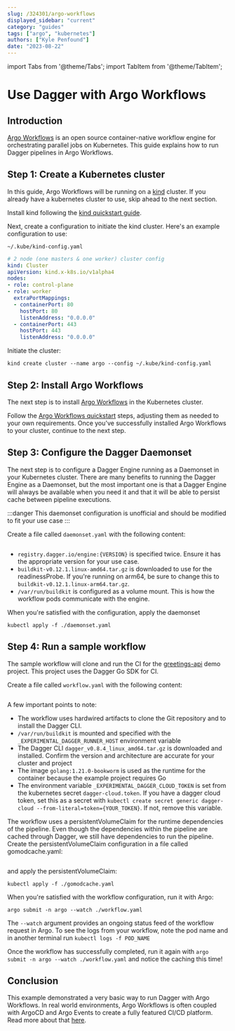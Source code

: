 ```yaml
---
slug: /324301/argo-workflows
displayed_sidebar: "current"
category: "guides"
tags: ["argo", "kubernetes"]
authors: ["Kyle Penfound"]
date: "2023-08-22"
---
```


import Tabs from '@theme/Tabs';
import TabItem from '@theme/TabItem';

# Use Dagger with Argo Workflows

## Introduction

[Argo Workflows](https://argoproj.github.io/argo-workflows/) is an open source container-native workflow engine for orchestrating parallel jobs on Kubernetes. This guide explains how to run Dagger pipelines in Argo Workflows. 

## Step 1: Create a Kubernetes cluster

In this guide, Argo Workflows will be running on a [kind](https://kind.sigs.k8s.io/) cluster. If you already have a kubernetes cluster to use, skip ahead to the next section.

Install kind following the [kind quickstart guide](https://kind.sigs.k8s.io/docs/user/quick-start/). 

Next, create a configuration to initiate the kind cluster. Here's an example configuration to use:

`~/.kube/kind-config.yaml`

```yaml
# 2 node (one masters & one worker) cluster config
kind: Cluster
apiVersion: kind.x-k8s.io/v1alpha4
nodes:
- role: control-plane
- role: worker
  extraPortMappings:
  - containerPort: 80
    hostPort: 80
    listenAddress: "0.0.0.0"
  - containerPort: 443
    hostPort: 443
    listenAddress: "0.0.0.0"
```

Initiate the cluster:

`kind create cluster --name argo --config ~/.kube/kind-config.yaml`

## Step 2: Install Argo Workflows

The next step is to install [Argo Workflows](https://argoproj.github.io/argo-workflows/) in the Kubernetes cluster.

Follow the [Argo Workflows quickstart](https://github.com/argoproj/argo-workflows/blob/master/docs/quick-start.md) steps, adjusting them as needed to your own requirements. Once you've successfully installed Argo Workflows to your cluster, continue to the next step.

## Step 3: Configure the Dagger Daemonset

The next step is to configure a Dagger Engine running as a Daemonset in your Kubernetes cluster. There are many benefits to running the Dagger Engine as a Daemonset, but the most important one is that a Dagger Engine will always be available when you need it and that it will be able to persist cache between pipeline executions.

:::danger
This daemonset configuration is unofficial and should be modified to fit your use case
:::

Create a file called `daemonset.yaml` with the following content:

```yaml file=./snippets/argo-workflows/daemonset.yaml
```

- `registry.dagger.io/engine:{VERSION}` is specified twice. Ensure it has the appropriate version for your use case.
- `buildkit-v0.12.1.linux-amd64.tar.gz` is downloaded to use for the readinessProbe. If you're running on arm64, be sure to change this to `buildkit-v0.12.1.linux-arm64.tar.gz`.
- `/var/run/buildkit` is configured as a volume mount. This is how the workflow pods communicate with the engine.

When you're satisfied with the configuration, apply the daemonset

`kubectl apply -f ./daemonset.yaml`

## Step 4: Run a sample workflow

The sample workflow will clone and run the CI for the [greetings-api](https://github.com/kpenfound/greetings-api) demo project. This project uses the Dagger Go SDK for CI.

Create a file called `workflow.yaml` with the following content:

```yaml file=./snippets/argo-workflows/workflow.yaml
```
A few important points to note:
- The workflow uses hardwired artifacts to clone the Git repository and to install the Dagger CLI.
- `/var/run/buildkit` is mounted and specified with the `_EXPERIMENTAL_DAGGER_RUNNER_HOST` environment variable
- The Dagger CLI `dagger_v0.8.4_linux_amd64.tar.gz` is downloaded and installed. Confirm the version and architecture are accurate for your cluster and project
- The image `golang:1.21.0-bookworm` is used as the runtime for the container because the example project requires Go
- The environment variable `_EXPERIMENTAL_DAGGER_CLOUD_TOKEN` is set from the kubernetes secret `dagger-cloud.token`. If you have a dagger cloud token, set this as a secret with `kubectl create secret generic dagger-cloud --from-literal=token={YOUR_TOKEN}`. If not, remove this variable.

The workflow uses a persistentVolumeClaim for the runtime dependencies of the pipeline. Even though the dependencies within the pipeline are cached through Dagger, we still have dependencies to run the pipeline. Create the persistentVolumeClaim configuration in a file called gomodcache.yaml:

```yaml file=./snippets/argo-workflows/gomodcache.yaml
```

and apply the persistentVolumeClaim:

 `kubectl apply -f ./gomodcache.yaml`

When you're satisfied with the workflow configuration, run it with Argo:

`argo submit -n argo --watch ./workflow.yaml`

The `--watch` argument provides an ongoing status feed of the workflow request in Argo. To see the logs from your workflow, note the pod name and in another terminal run `kubectl logs -f POD_NAME`

Once the workflow has successfully completed, run it again with `argo submit -n argo --watch ./workflow.yaml` and notice the caching this time!

## Conclusion

This example demonstrated a very basic way to run Dagger with Argo Workflows. In real world environments, Argo Workflows is often coupled with ArgoCD and Argo Events to create a fully featured CI/CD platform. Read more about that [here](https://medium.com/atlantbh/implementing-ci-cd-pipeline-using-argo-workflows-and-argo-events-6417dd157566).
